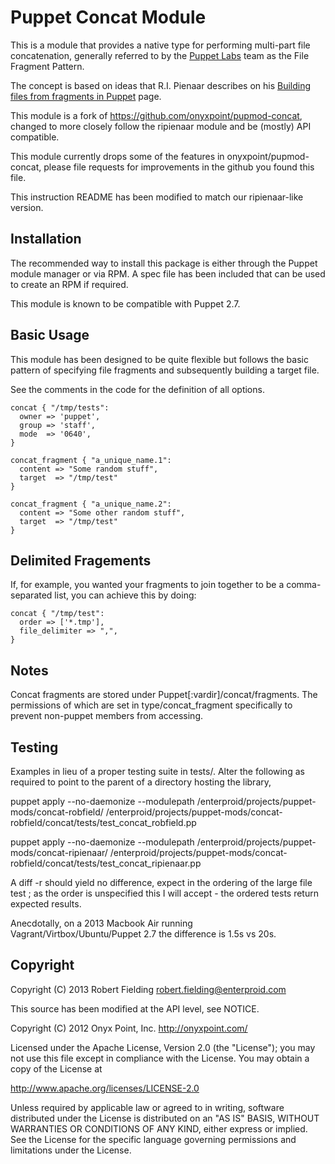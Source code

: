Puppet Concat Module
====================

This is a module that provides a native type for performing multi-part file
concatenation, generally referred to by the [Puppet Labs](http://www.puppetlabs.com) team as the File Fragment Pattern.

The concept is based on ideas that R.I. Pienaar describes on his [Building
files from fragments in Puppet](http://www.devco.net/archives/2010/02/19/building_files_from_fragments_with_puppet.php) page.

This module is a fork of https://github.com/onyxpoint/pupmod-concat, changed to
more closely follow the ripienaar module and be (mostly) API compatible.

This module currently drops some of the features in onyxpoint/pupmod-concat,
please file requests for improvements in the github you found this file.

This instruction README has been modified to match our ripienaar-like version.

Installation
------------

The recommended way to install this package is either through the Puppet module
manager or via RPM. A spec file has been included that can be used to create an
RPM if required.

This module is known to be compatible with Puppet 2.7.

Basic Usage
-----------

This module has been designed to be quite flexible but follows the basic
pattern of specifying file fragments and subsequently building a target file.

See the comments in the code for the definition of all options.

    concat { "/tmp/tests":
      owner => 'puppet',
      group => 'staff',
      mode  => '0640',
    }

    concat_fragment { "a_unique_name.1":
      content => "Some random stuff",
      target  => "/tmp/test"
    }

    concat_fragment { "a_unique_name.2":
      content => "Some other random stuff",
      target  => "/tmp/test"
    }

Delimited Fragements
--------------------

If, for example, you wanted your fragments to join together to be a
comma-separated list, you can achieve this by doing:

    concat { "/tmp/test":
      order => ['*.tmp'],
      file_delimiter => ",",
    }

Notes
-----

Concat fragments are stored under Puppet[:vardir]/concat/fragments. The
permissions of which are set in type/concat_fragment specifically to prevent
non-puppet members from accessing.

Testing
-------

Examples in lieu of a proper testing suite in tests/. Alter the following as
required to point to the parent of a directory hosting the library,

puppet apply  --no-daemonize --modulepath /enterproid/projects/puppet-mods/concat-robfield/ /enterproid/projects/puppet-mods/concat-robfield/concat/tests/test_concat_robfield.pp

puppet apply  --no-daemonize --modulepath /enterproid/projects/puppet-mods/concat-ripienaar/ /enterproid/projects/puppet-mods/concat-robfield/concat/tests/test_concat_ripienaar.pp

A diff -r should yield no difference, expect in the ordering of the large file
test ; as the order is unspecified this I will accept - the ordered tests
return expected results.

Anecdotally, on a 2013 Macbook Air running Vagrant/Virtbox/Ubuntu/Puppet 2.7
the difference is 1.5s vs 20s.

Copyright
---------
Copyright (C) 2013 Robert Fielding <robert.fielding@enterproid.com>

This source has been modified at the API level, see NOTICE.

Copyright (C) 2012 Onyx Point, Inc. <http://onyxpoint.com/>

Licensed under the Apache License, Version 2.0 (the "License");
you may not use this file except in compliance with the License.
You may obtain a copy of the License at

   http://www.apache.org/licenses/LICENSE-2.0

Unless required by applicable law or agreed to in writing, software
distributed under the License is distributed on an "AS IS" BASIS,
WITHOUT WARRANTIES OR CONDITIONS OF ANY KIND, either express or implied.
See the License for the specific language governing permissions and
limitations under the License.
